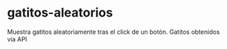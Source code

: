# gatitos-aleatorios
Muestra gatitos aleatoriamente tras el click de un botón. Gatitos obtenidos vía API 
